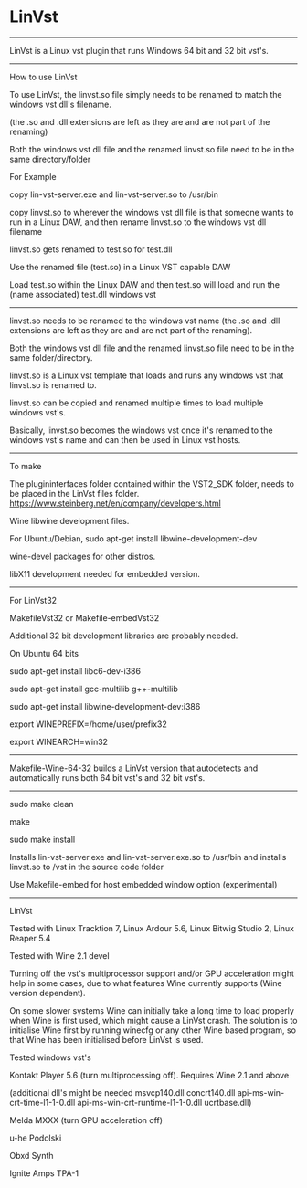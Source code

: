 # LinVst

-----

LinVst is a Linux vst plugin that runs Windows 64 bit and 32 bit vst's.

-------

How to use LinVst

To use LinVst, the linvst.so file simply needs to be renamed to match the windows vst dll's filename.

(the .so and .dll extensions are left as they are and are not part of the renaming)

Both the windows vst dll file and the renamed linvst.so file need to be in the same directory/folder

For Example

copy lin-vst-server.exe and lin-vst-server.so to /usr/bin

copy linvst.so to wherever the windows vst dll file is that someone wants to run in a Linux DAW, 
and then rename linvst.so to the windows vst dll filename 

linvst.so gets renamed to test.so for test.dll

Use the renamed file (test.so) in a Linux VST capable DAW 

Load test.so within the Linux DAW and then test.so will load and run the (name associated) test.dll windows vst 

--------

linvst.so needs to be renamed to the windows vst name (the .so and .dll extensions are left as they are and are not part of the renaming).

Both the windows vst dll file and the renamed linvst.so file need to be in the same folder/directory.

linvst.so is a Linux vst template that loads and runs any windows vst that linvst.so is renamed to.

linvst.so can be copied and renamed multiple times to load multiple windows vst's.

Basically, linvst.so becomes the windows vst once it's renamed to the windows vst's name and can then be used in Linux vst hosts.

--------

To make

The plugininterfaces folder contained within the VST2_SDK folder, needs to be placed in the LinVst files folder. https://www.steinberg.net/en/company/developers.html

Wine libwine development files.

For Ubuntu/Debian, sudo apt-get install libwine-development-dev

wine-devel packages for other distros.

libX11 development needed for embedded version.
 
--------

For LinVst32

MakefileVst32 or Makefile-embedVst32

Additional 32 bit development libraries are probably needed.

On Ubuntu 64 bits

sudo apt-get install libc6-dev-i386

sudo apt-get install gcc-multilib g++-multilib

sudo apt-get install libwine-development-dev:i386

export WINEPREFIX=/home/user/prefix32

export WINEARCH=win32

--------

Makefile-Wine-64-32 builds a LinVst version that autodetects and automatically runs both 64 bit vst's and 32 bit vst's.

--------

sudo make clean

make

sudo make install

Installs lin-vst-server.exe and lin-vst-server.exe.so to /usr/bin and installs linvst.so to /vst in the source code folder

Use Makefile-embed for host embedded window option (experimental)

------

LinVst 

Tested with Linux Tracktion 7, Linux Ardour 5.6, Linux Bitwig Studio 2, Linux Reaper 5.4

Tested with Wine 2.1 devel

Turning off the vst's multiprocessor support and/or GPU acceleration might help in some cases, due to what features Wine currently supports (Wine version dependent).

On some slower systems Wine can initially take a long time to load properly when Wine is first used, which might cause a LinVst crash.
The solution is to initialise Wine first by running winecfg or any other Wine based program, so that Wine has been initialised before LinVst is used.

Tested windows vst's

Kontakt Player 5.6 (turn multiprocessing off). Requires Wine 2.1 and above

(additional dll's might be needed 
msvcp140.dll
concrt140.dll
api-ms-win-crt-time-l1-1-0.dll
api-ms-win-crt-runtime-l1-1-0.dll
ucrtbase.dll)

Melda MXXX (turn GPU acceleration off)

u-he Podolski

Obxd Synth

Ignite Amps TPA-1




